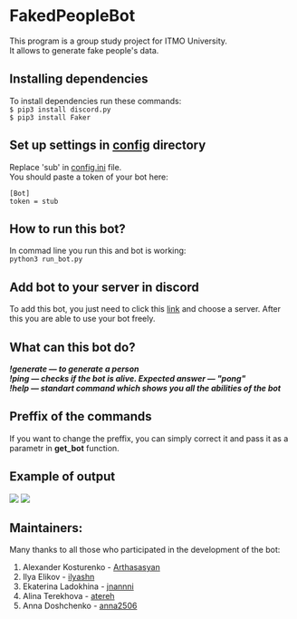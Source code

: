 # FakedPeopleBot

This program is a group study project for ITMO University. </br> It allows to generate fake people's data. </br>

## Installing dependencies
To install dependencies run these commands:</br>
``` $ pip3 install discord.py ```</br>
``` $ pip3 install Faker ```

## Set up settings in [config](https://github.com/turingsquad/FakedPeopleBot/tree/master/config) directory

Replace 'sub' in [config.ini](https://github.com/turingsquad/FakedPeopleBot/blob/master/config/config.ini) file.</br>You should paste a token of your bot here:
```
[Bot]
token = stub
```

## How to run this bot?

In commad line you run this and bot is working:</br>
` python3 run_bot.py `

## Add bot to your server in discord

To add this bot, you just need to click this [link](https://discordapp.com/oauth2/authorize?&client_id=643102079392677898&scope=bot&permissions=34816) and choose a server. After this you are able to use your bot freely.

## What can this bot do?

***!generate — to generate a person</br>***
***!ping — checks if the bot is alive. Expected answer — "pong"</br>***
***!help — standart command which shows you all the abilities of the bot***</br>

## Preffix of the commands

If you want to change the preffix, you can simply correct it and pass it as a parametr in **get_bot** function.

## Example of output

![](./images/bot_generate.jpg)
![](./images/bot_ping.jpg)

## Maintainers:
Many thanks to all those who participated in the development of the bot:

1. Alexander Kosturenko - [Arthasasyan](https://github.com/Arthasasyan)
2. Ilya Elikov - [ilyashn](https://github.com/ilyashn)
3. Ekaterina Ladokhina - [jnannni](https://github.com/jnannni)
4. Alina Terekhova - [atereh](https://github.com/atereh)
5. Anna Doshchenko - [anna2506](https://github.com/anna2506)